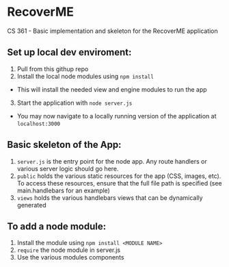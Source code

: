# RecoverME
CS 361 - Basic implementation and skeleton for the RecoverME application

## Set up local dev enviroment:
1. Pull from this githup repo
2. Install the local node modules using `npm install`
- This will install the needed view and engine modules to run the app
3. Start the application with `node server.js`
- You may now navigate to a locally running version of the application at `localhost:3000`


## Basic skeleton of the App:

1. `server.js` is the entry point for the node app. Any route handlers or various server logic should go here.
2. `public` holds the various static resources for the app (CSS, images, etc). To access these resources, ensure that the full file path is specified (see main.handlebars for an example)
3. `views` holds the various handlebars views that can be dynamically generated


## To add a node module:
1. Install the module using `npm install <MODULE NAME>`
2. `require` the node module in server.js
3. Use the various modules components